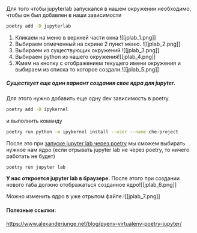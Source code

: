 Для того чтобы jupyterlab запускался в нашем окружении необходимо, чтобы он был добавлен в наши зависимости
 ```bash
poetry add -D jupyterlab
```
 1. Кликаем на меню в верхней части окна
  ![[jplab_1.png]]
  2. Выбираем отмеченный на скрине 2 пункт меню.
  ![[jplab_2.png]]
  3. Выбираем из существующих окружений.![[jplab_3.png]]
  4. Выбираем python из нашего окружения![[jplab_4.png]]
  5. Жмем на кнопку с отображением текущего имени окружения и выбираем из списка то которое создали.![[jplab_5.png]]

##### Существует еще один вариант создания свое ядра для jupyter.

Для этого нужно добавить еще одну dev зависимость в poetry.
```bash
poetry add -D ipykernel
```
и выполнить команду
```bash
poetry run python -m ipykernel install --user --name che-project
```
После это при <u>запуске jupyter lab через poetry</u> мы сможем выбирать нужное нам ядро (если отрывать jupyter lab не через poetry, то ничего работать не будет)
```bash
poetry run jupyter lab
```

**У нас откроется jupyter lab в браузере.** После этого при создании нового таба должно отображаться созданное ядро![[jplab_6.png]]

Можно изменить ядро в уже отрытом файле.![[jplab_7.png]]


#### Полезные ссылки:
https://www.alexanderjunge.net/blog/pyenv-virtualenv-poetry-jupyter/